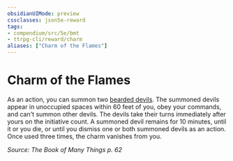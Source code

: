 ```yaml
---
obsidianUIMode: preview
cssclasses: json5e-reward
tags:
- compendium/src/5e/bmt
- ttrpg-cli/reward/charm
aliases: ["Charm of the Flames"]
---
```

# Charm of the Flames

As an action, you can summon two [bearded devils](/3-Mechanics/CLI/bestiary/fiend/bearded-devil.md). The summoned devils appear in unoccupied spaces within 60 feet of you, obey your commands, and can't summon other devils. The devils take their turns immediately after yours on the initiative count. A summoned devil remains for 10 minutes, until it or you die, or until you dismiss one or both summoned devils as an action. Once used three times, the charm vanishes from you.

*Source: The Book of Many Things p. 62*